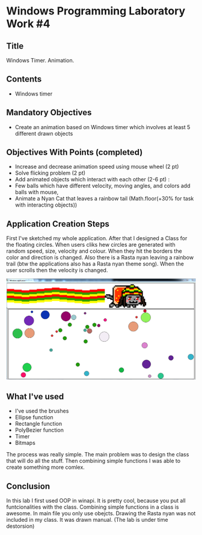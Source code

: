 # Windows Programming Laboratory Work #4

## Title
Windows Timer. Animation.

## Contents
- Windows timer

## Mandatory Objectives
- Create an animation based on Windows timer which involves at least 5 different drawn objects

## Objectives With Points (completed)
- Increase and decrease animation speed using mouse wheel (2 pt)
- Solve flicking problem (2 pt)
- Add animated objects which interact with each other (2-6 pt) :
- Few balls which have different velocity, moving angles, and colors add balls with mouse,
- Animate a Nyan Cat that leaves a rainbow tail (Math.floor(+30% for task with interacting objects))

## Application Creation Steps
First I've sketched my whole application. After that I designed a Class for the floating circles. When users cliks hew circles are generated with random speed, size, velocity and colour. When they hit the borders the color and direction is changed. Also there is a Rasta nyan leaving a rainbow trail (btw the applications also has a Rasta nyan theme song). When the user scrolls then the velocity is changed.

![Result images](https://github.com/TUM-FAF/WP-FAF-111-Terman-Sergiu/blob/master/Lab%234/Capture.PNG?raw=true)

## What I've used
- I've used the brushes
- Ellipse function
- Rectangle function
- PolyBezier function
- Timer
- Bitmaps

The process was really simple. The main problem was to design the class that will do all the stuff. Then combining simple functions I was able to create something more comlex.

## Conclusion
In this lab I first used OOP in winapi. It is pretty cool, because you put all funtcionalities with the class. Combining simple functions in a class is awesome. In main file you only use obejcts. Drawing the Rasta nyan was not included in my class. It was drawn manual.
(The lab is under time destorsion)